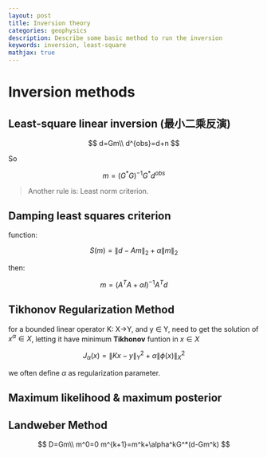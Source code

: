 ```yaml
---
layout: post
title: Inversion theory
categories: geophysics
description: Describe some basic method to run the inversion
keywords: inversion, least-square
mathjax: true
---
```


# Inversion methods

## Least-square linear inversion (最小二乘反演)

$$
d=Gm\\
d^{obs}=d+n
$$

So

$$
m=(G^*G)^{-1}G^*d^{obs}
$$

> Another rule is: Least norm criterion.

## Damping least squares criterion

function: 

$$
S(m) = \|d-Am\|_2+\alpha\|m\|_2
$$

then: 

$$
m=(A^TA+\alpha I)^{-1}A^Td
$$

## Tikhonov Regularization Method
for a bounded linear operator K: X->Y, and y $\in$ Y, need to get the solution of $x^\alpha\in X$, letting it have minimum **Tikhonov** funtion in $x\in X$

$$
J_\alpha(x)=\|Kx-y\|_Y^2+\alpha\|\phi(x)\|_X^2
$$

we often define $\alpha$ as regularization parameter.

## Maximum likelihood & maximum posterior

## Landweber Method
$$
D=Gm\\
m^0=0
m^{k+1}=m^k+\alpha^kG^*(d-Gm^k)
$$

